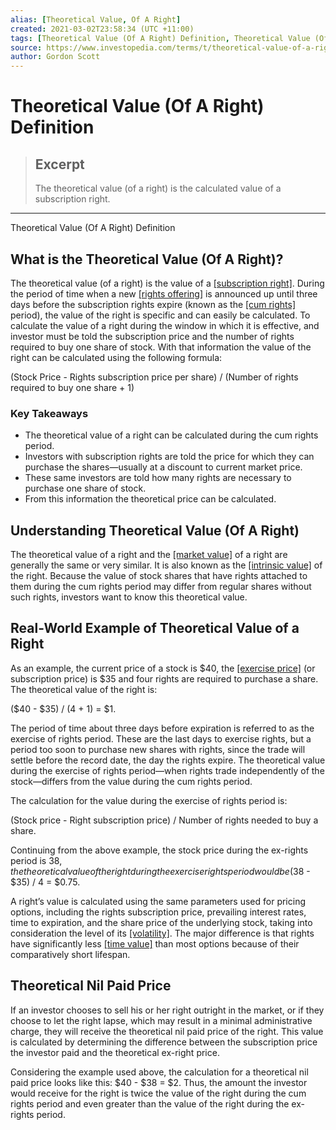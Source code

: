 ```yaml
---
alias: [Theoretical Value, Of A Right]
created: 2021-03-02T23:58:34 (UTC +11:00)
tags: [Theoretical Value (Of A Right) Definition, Theoretical Value (Of A Right) Definition]
source: https://www.investopedia.com/terms/t/theoretical-value-of-a-right.asp
author: Gordon Scott
---
```


# Theoretical Value (Of A Right) Definition

> ## Excerpt
> The theoretical value (of a right) is the calculated value of a subscription right.

---

Theoretical Value (Of A Right) Definition
## What is the Theoretical Value (Of A Right)?

The theoretical value (of a right) is the value of a [[subscription right]](https://www.investopedia.com/terms/s/subscription_right.asp). During the period of time when a new [[rights offering]](https://www.investopedia.com/terms/r/rightsoffering.asp) is announced up until three days before the subscription rights expire (known as the [[cum rights]](https://www.investopedia.com/terms/c/cumrights.asp) period), the value of the right is specific and can easily be calculated. To calculate the value of a right during the window in which it is effective, and investor must be told the subscription price and the number of rights required to buy one share of stock. With that information the value of the right can be calculated using the following formula:

(Stock Price - Rights subscription price per share) / (Number of rights required to buy one share + 1)

### Key Takeaways

-   The theoretical value of a right can be calculated during the cum rights period.
-   Investors with subscription rights are told the price for which they can purchase the shares—usually at a discount to current market price.
-   These same investors are told how many rights are necessary to purchase one share of stock.
-   From this information the theoretical price can be calculated.

## Understanding Theoretical Value (Of A Right)

The theoretical value of a right and the [[market value]](https://www.investopedia.com/terms/m/marketvalue.asp) of a right are generally the same or very similar. It is also known as the [[intrinsic value]](https://www.investopedia.com/terms/i/intrinsicvalue.asp) of the right. Because the value of stock shares that have rights attached to them during the cum rights period may differ from regular shares without such rights, investors want to know this theoretical value.

## Real-World Example of Theoretical Value of a Right

As an example, the current price of a stock is $40, the [[exercise price]](https://www.investopedia.com/terms/e/exerciseprice.asp) (or subscription price) is $35 and four rights are required to purchase a share. The theoretical value of the right is:

($40 - $35) / (4 + 1) = $1.

The period of time about three days before expiration is referred to as the exercise of rights period. These are the last days to exercise rights, but a period too soon to purchase new shares with rights, since the trade will settle before the record date, the day the rights expire. The theoretical value during the exercise of rights period—when rights trade independently of the stock—differs from the value during the cum rights period.

The calculation for the value during the exercise of rights period is:

(Stock price - Right subscription price) / Number of rights needed to buy a share.

Continuing from the above example, the stock price during the ex-rights period is $38, the theoretical value of the right during the exercise rights period would be ($38 - $35) / 4 = $0.75.

A right’s value is calculated using the same parameters used for pricing options, including the rights subscription price, prevailing interest rates, time to expiration, and the share price of the underlying stock, taking into consideration the level of its [[volatility]](https://www.investopedia.com/terms/v/volatility.asp). The major difference is that rights have significantly less [[time value]](https://www.investopedia.com/terms/t/timevalue.asp) than most options because of their comparatively short lifespan.

## Theoretical Nil Paid Price

If an investor chooses to sell his or her right outright in the market, or if they choose to let the right lapse, which may result in a minimal administrative charge, they will receive the theoretical nil paid price of the right. This value is calculated by determining the difference between the subscription price the investor paid and the theoretical ex-right price.

Considering the example used above, the calculation for a theoretical nil paid price looks like this: $40 - $38 = $2. Thus, the amount the investor would receive for the right is twice the value of the right during the cum rights period and even greater than the value of the right during the ex-rights period.

